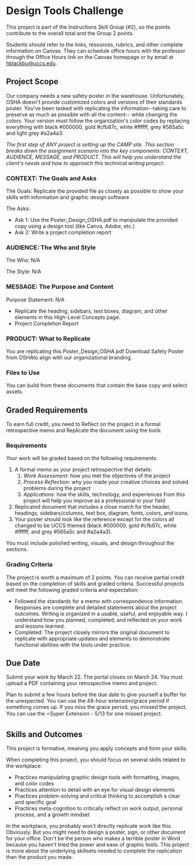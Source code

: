 # Design Tools Challenge

This project is part of the Instructions Skill Group (#2), so the points contribute to the overall total and the Group 2 points.

Students should refer to the links, resources, rubrics, and other complete information on Canvas. They can schedule office hours with the professor through the Office Hours link on the Canvas homepage or by email at hblackbu@uccs.edu. 

## Project Scope

Our company needs a new safety poster in the warehouse. Unfortunately, OSHA doesn't provide customized colors and versions of their standards poster. You've been tasked with replicating the information--taking care to preserve as much as possible with all the content-- while changing the colors. Your version must follow the organization's color codes by replacing everything with black #000000, gold #cfb87c, white #ffffff,  grey #565a5c and light grey #a2a4a3.

*The first step of ANY project is setting up the CAMP site. This section breaks down the assignment scenario into the key components: CONTEXT, AUDIENCE, MESSAGE, and PRODUCT. This will help you understand the client's needs and how to approach this technical writing project.*

### CONTEXT: The Goals and Asks

The Goals: Replicate the provided file as closely as possible to show your skills with information and graphic design software

The Asks:

* Ask 1: Use the Poster_Design_OSHA.pdf to manipulate the provided copy using a design tool (like Canva, Adobe, etc.)  
* Ask 2: Write a project completion report

 

### AUDIENCE: The Who and Style

The Who: N/A

The Style: N/A

 

### MESSAGE: The Purpose and Content

Purpose Statement: N/A

* Replicate the heading, sidebars, text boxes, diagram, and other elements in this High-Level Concepts page.  
* Project Completion Report

 

### PRODUCT: What to Replicate

You are replicating this Poster_Design_OSHA.pdf Download Safety Poster from OSHAto align with our organizational branding. 

 

### Files to Use

You can build from these documents that contain the base copy and select assets.

## Graded Requirements

To earn full credit, you need to Reflect on the project in a formal retrospective memo and Replicate the document using the tools.

### Requirements

Your work will be graded based on the following requirements:

1. A formal memo as your project retrospective that details:  
   1. *Work Assessment:* how you met the objectives of the project  
   2. *Process Reflection:* why you made your creative choices and solved problems during the project  
   3. *Applications:* how the skills, technology, and experiences from this project will help you improve as a professional in your field  
2. Replicated document that includes a close match for the header, headings, sidebars/columns, text box, diagram, fonts, colors, and icons.  
3. Your poster should look like the reference except for the colors all changed to be UCCS themed (black #000000, gold #cfb87c, white #ffffff, and grey #565a5c and  #a2a4a3).

You must include polished writing, visuals, and design throughout the sections.

### Grading Criteria

The project is worth a maximum of 2 points. You can receive partial credit based on the completion of skills and graded criteria. Successful projects will meet the following graded criteria and expectation:

* Followed the standards for a memo with correspondence information. Responses are complete and detailed statements about the project outcomes. Writing is organized in a usable, useful, and enjoyable way. I understand how you planned, completed, and reflected on your work and lessons learned.	  
* Completed: The project closely mirrors the original document to replicate with appropriate updates and elements to demonstrate functional abilities with the tools under practice.	

## Due Date

Submit your work by March 22. The portal closes on March 24. You must upload a PDF containing your retrospective memo and project.

Plan to submit a few hours before the due date to give yourself a buffer for the unexpected. You can use the 48-hour extension/grace period if something comes up. If you miss the grace period, you missed the project. You can use the ⭐Super Extension - 5/13 for one missed project.

## Skills and Outcomes

This project is formative, meaning you apply concepts and form your skills.

When completing this project, you should focus on several skills related to the workplace:

* Practices manipulating graphic design tools with formatting, images, and color codes  
* Practices attention to detail with an eye for visual design elements  
* Practices problem-solving and critical thinking to accomplish a clear and specific goal  
* Practices meta-cognition to critically reflect on work output, personal process, and a growth mindset

In the workplace, you probably won't directly replicate work like this. Obviously. But you might need to design a poster, sign, or other document for your office. Don't be the person who makes a terrible poster in Word because you haven't tried the power and ease of graphic tools. This project is more about the underlying skillsets needed to complete the replication than the product you made.

